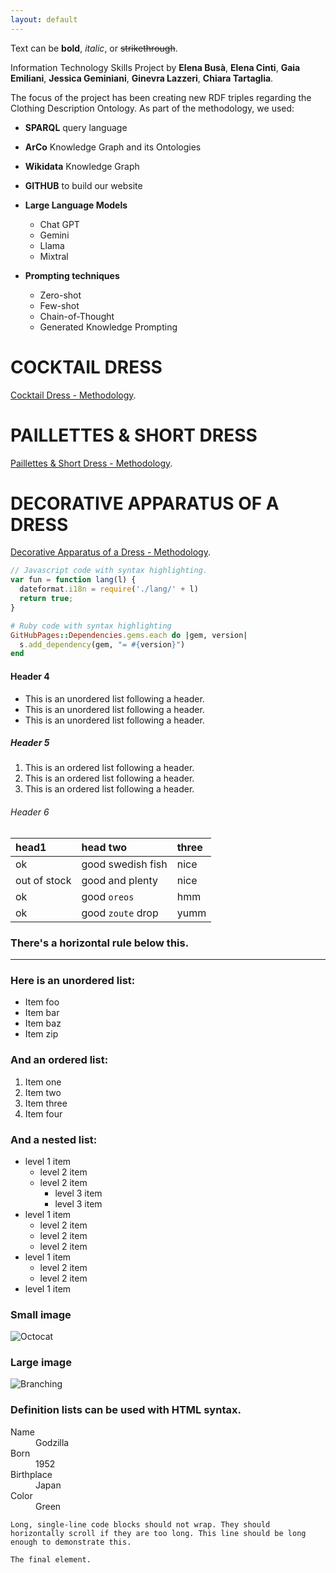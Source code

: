 ```yaml
---
layout: default
---
```


Text can be **bold**, _italic_, or ~~strikethrough~~.

Information Technology Skills Project by 
**Elena Busà**, 
**Elena Cinti**, 
**Gaia Emiliani**, 
**Jessica Geminiani**, 
**Ginevra Lazzeri**, 
**Chiara Tartaglia**. 

The focus of the project has been creating new RDF triples regarding the Clothing Description Ontology. 
As part of the methodology, we used:
- **SPARQL** query language
- **ArCo** Knowledge Graph and its Ontologies
- **Wikidata** Knowledge Graph  
- **GITHUB** to build our website
  
- **Large Language Models**
  - Chat GPT 
  - Gemini
  - Llama
  - Mixtral
    
- **Prompting techniques**
  - Zero-shot
  - Few-shot
  - Chain-of-Thought
  - Generated Knowledge Prompting  




# COCKTAIL DRESS

[Cocktail Dress - Methodology](./another-page.html). 

# PAILLETTES & SHORT DRESS

[Paillettes & Short Dress - Methodology](./another-page2.html).


# DECORATIVE APPARATUS OF A DRESS

[Decorative Apparatus of a Dress - Methodology](./another-page3.html).
```js
// Javascript code with syntax highlighting.
var fun = function lang(l) {
  dateformat.i18n = require('./lang/' + l)
  return true;
}
```

```ruby
# Ruby code with syntax highlighting
GitHubPages::Dependencies.gems.each do |gem, version|
  s.add_dependency(gem, "= #{version}")
end
```

#### Header 4

*   This is an unordered list following a header.
*   This is an unordered list following a header.
*   This is an unordered list following a header.

##### Header 5

1.  This is an ordered list following a header.
2.  This is an ordered list following a header.
3.  This is an ordered list following a header.

###### Header 6

| head1        | head two          | three |
|:-------------|:------------------|:------|
| ok           | good swedish fish | nice  |
| out of stock | good and plenty   | nice  |
| ok           | good `oreos`      | hmm   |
| ok           | good `zoute` drop | yumm  |

### There's a horizontal rule below this.

* * *

### Here is an unordered list:

*   Item foo
*   Item bar
*   Item baz
*   Item zip

### And an ordered list:

1.  Item one
1.  Item two
1.  Item three
1.  Item four

### And a nested list:

- level 1 item
  - level 2 item
  - level 2 item
    - level 3 item
    - level 3 item
- level 1 item
  - level 2 item
  - level 2 item
  - level 2 item
- level 1 item
  - level 2 item
  - level 2 item
- level 1 item

### Small image

![Octocat](https://github.githubassets.com/images/icons/emoji/octocat.png)

### Large image

![Branching](https://guides.github.com/activities/hello-world/branching.png)


### Definition lists can be used with HTML syntax.

<dl>
<dt>Name</dt>
<dd>Godzilla</dd>
<dt>Born</dt>
<dd>1952</dd>
<dt>Birthplace</dt>
<dd>Japan</dd>
<dt>Color</dt>
<dd>Green</dd>
</dl>

```
Long, single-line code blocks should not wrap. They should horizontally scroll if they are too long. This line should be long enough to demonstrate this.
```

```
The final element.
```

